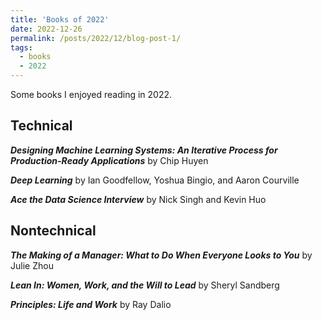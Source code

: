 ```yaml
---
title: 'Books of 2022'
date: 2022-12-26
permalink: /posts/2022/12/blog-post-1/
tags:
  - books
  - 2022
---
```


Some books I enjoyed reading in 2022.

Technical
------
***Designing Machine Learning Systems: An Iterative Process for Production-Ready Applications*** by Chip Huyen

***Deep Learning*** by Ian Goodfellow, Yoshua Bingio, and Aaron Courville

***Ace the Data Science Interview*** by Nick Singh and Kevin Huo

Nontechnical
------
***The Making of a Manager: What to Do When Everyone Looks to You*** by Julie Zhou

***Lean In: Women, Work, and the Will to Lead*** by Sheryl Sandberg

***Principles: Life and Work*** by Ray Dalio
